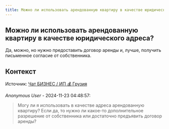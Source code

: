 ```yaml
---
title: Можно ли использовать арендованную квартиру в качестве юридического адреса?
---
```


## Можно ли использовать арендованную квартиру в качестве юридического адреса?

Да, можно, но нужно предоставить договор аренды и, лучше, получить письменное согласие от собственника.

## Контекст

Источник: [Чат БИЗНЕС / ИП 💰 Грузия](https://t.me/ip_ge)

_Anonymous User_ - 2024-11-23 04:48:57:

> Могу ли я использовать в качестве адреса арендованную квартиру? Если да, то нужно ли какое-то дополнительное разрешение от собственника или достаточно предъявить договор аренды?
